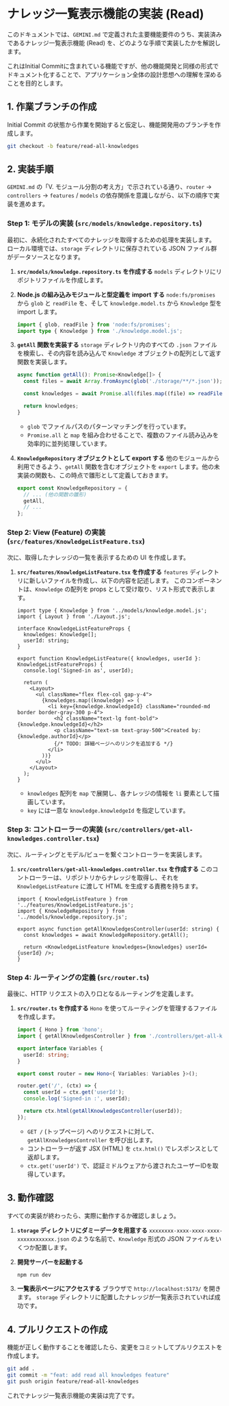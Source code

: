 
# ナレッジ一覧表示機能の実装 (Read)

このドキュメントでは、`GEMINI.md` で定義された主要機能要件のうち、実装済みであるナレッジ一覧表示機能 (Read) を、どのような手順で実装したかを解説します。

これはInitial Commitに含まれている機能ですが、他の機能開発と同様の形式でドキュメント化することで、アプリケーション全体の設計思想への理解を深めることを目的とします。

## 1. 作業ブランチの作成

Initial Commit の状態から作業を開始すると仮定し、機能開発用のブランチを作成します。

```bash
git checkout -b feature/read-all-knowledges
```

## 2. 実装手順

`GEMINI.md` の「V. モジュール分割の考え方」で示されている通り、`router` → `controllers` → `features` / `models` の依存関係を意識しながら、以下の順序で実装を進めます。

### Step 1: モデルの実装 (`src/models/knowledge.repository.ts`)

最初に、永続化されたすべてのナレッジを取得するための処理を実装します。
ローカル環境では、`storage` ディレクトリに保存されている JSON ファイル群がデータソースとなります。

1.  **`src/models/knowledge.repository.ts` を作成する**
    `models` ディレクトリにリポジトリファイルを作成します。

2.  **Node.js の組み込みモジュールと型定義を import する**
    `node:fs/promises` から `glob` と `readFile` を、そして `knowledge.model.ts` から `Knowledge` 型を import します。

    ```typescript:src/models/knowledge.repository.ts
    import { glob, readFile } from 'node:fs/promises';
    import type { Knowledge } from './knowledge.model.js';
    ```

3.  **`getAll` 関数を実装する**
    `storage` ディレクトリ内のすべての `.json` ファイルを検索し、その内容を読み込んで `Knowledge` オブジェクトの配列として返す関数を実装します。

    ```typescript:src/models/knowledge.repository.ts
    async function getAll(): Promise<Knowledge[]> {
      const files = await Array.fromAsync(glob('./storage/**/*.json'));

      const knowledges = await Promise.all(files.map((file) => readFile(file, 'utf-8').then(JSON.parse)));

      return knowledges;
    }
    ```
    - `glob` でファイルパスのパターンマッチングを行っています。
    - `Promise.all` と `map` を組み合わせることで、複数のファイル読み込みを効率的に並列処理しています。

4.  **`KnowledgeRepository` オブジェクトとして export する**
    他のモジュールから利用できるよう、`getAll` 関数を含むオブジェクトを `export` します。他の未実装の関数も、この時点で雛形として定義しておきます。

    ```typescript:src/models/knowledge.repository.ts
    export const KnowledgeRepository = {
      // ... (他の関数の雛形)
      getAll,
      // ...
    };
    ```

### Step 2: View (Feature) の実装 (`src/features/KnowledgeListFeature.tsx`)

次に、取得したナレッジの一覧を表示するための UI を作成します。

1.  **`src/features/KnowledgeListFeature.tsx` を作成する**
    `features` ディレクトリに新しいファイルを作成し、以下の内容を記述します。
    このコンポーネントは、`Knowledge` の配列を props として受け取り、リスト形式で表示します。

    ```tsx:src/features/KnowledgeListFeature.tsx
    import type { Knowledge } from '../models/knowledge.model.js';
    import { Layout } from './Layout.js';

    interface KnowledgeListFeatureProps {
      knowledges: Knowledge[];
      userId: string;
    }

    export function KnowledgeListFeature({ knowledges, userId }: KnowledgeListFeatureProps) {
      console.log('Signed-in as', userId);

      return (
        <Layout>
          <ul className="flex flex-col gap-y-4">
            {knowledges.map((knowledge) => (
              <li key={knowledge.knowledgeId} className="rounded-md border border-gray-300 p-4">
                <h2 className="text-lg font-bold">{knowledge.knowledgeId}</h2>
                <p className="text-sm text-gray-500">Created by: {knowledge.authorId}</p>
                {/* TODO: 詳細ページへのリンクを追加する */}
              </li>
            ))}
          </ul>
        </Layout>
      );
    }
    ```
    - `knowledges` 配列を `map` で展開し、各ナレッジの情報を `li` 要素として描画しています。
    - `key` には一意な `knowledge.knowledgeId` を指定しています。

### Step 3: コントローラーの実装 (`src/controllers/get-all-knowledges.controller.tsx`)

次に、ルーティングとモデル/ビューを繋ぐコントローラーを実装します。

1.  **`src/controllers/get-all-knowledges.controller.tsx` を作成する**
    このコントローラーは、リポジトリからナレッジを取得し、それを `KnowledgeListFeature` に渡して HTML を生成する責務を持ちます。

    ```tsx:src/controllers/get-all-knowledges.controller.tsx
    import { KnowledgeListFeature } from '../features/KnowledgeListFeature.js';
    import { KnowledgeRepository } from '../models/knowledge.repository.js';

    export async function getAllKnowledgesController(userId: string) {
      const knowledges = await KnowledgeRepository.getAll();

      return <KnowledgeListFeature knowledges={knowledges} userId={userId} />;
    }
    ```

### Step 4: ルーティングの定義 (`src/router.ts`)

最後に、HTTP リクエストの入り口となるルーティングを定義します。

1.  **`src/router.ts` を作成する**
    `Hono` を使ってルーティングを管理するファイルを作成します。

    ```typescript:src/router.ts
    import { Hono } from 'hono';
    import { getAllKnowledgesController } from './controllers/get-all-knowledges.controller.js';

    export interface Variables {
      userId: string;
    }

    export const router = new Hono<{ Variables: Variables }>();

    router.get('/', (ctx) => {
      const userId = ctx.get('userId');
      console.log('Signed-in :', userId);

      return ctx.html(getAllKnowledgesController(userId));
    });
    ```
    - `GET /` (トップページ) へのリクエストに対して、`getAllKnowledgesController` を呼び出します。
    - コントローラーが返す JSX (HTML) を `ctx.html()` でレスポンスとして返却します。
    - `ctx.get('userId')` で、認証ミドルウェアから渡されたユーザーIDを取得しています。

## 3. 動作確認

すべての実装が終わったら、実際に動作するか確認しましょう。

1.  **`storage` ディレクトリにダミーデータを用意する**
    `xxxxxxxx-xxxx-xxxx-xxxx-xxxxxxxxxxxx.json` のような名前で、`Knowledge` 形式の JSON ファイルをいくつか配置します。

2.  **開発サーバーを起動する**

    ```bash
    npm run dev
    ```

3.  **一覧表示ページにアクセスする**
    ブラウザで `http://localhost:5173/` を開きます。
    `storage` ディレクトリに配置したナレッジが一覧表示されていれば成功です。

## 4. プルリクエストの作成

機能が正しく動作することを確認したら、変更をコミットしてプルリクエストを作成します。

```bash
git add .
git commit -m "feat: add read all knowledges feature"
git push origin feature/read-all-knowledges
```

これでナレッジ一覧表示機能の実装は完了です。
